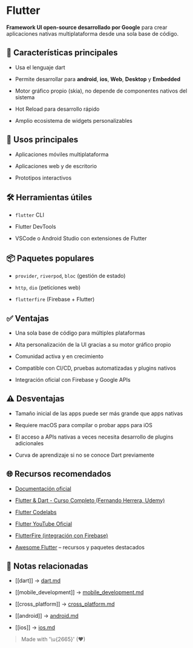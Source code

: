 # Flutter

**Framework UI open-source desarrollado por Google** para crear aplicaciones nativas multiplataforma desde una sola base de código.

## 🎯 Características principales

- Usa el lenguaje dart  
  
- Permite desarrollar para **android**, **ios**, **Web**, **Desktop** y **Embedded**  
  
- Motor gráfico propio (skia), no depende de componentes nativos del sistema  
  
- Hot Reload para desarrollo rápido  
  
- Amplio ecosistema de widgets personalizables  
  

## 🚀 Usos principales

- Aplicaciones móviles multiplataforma  
  
- Aplicaciones web y de escritorio  
  
- Prototipos interactivos  
  

## 🛠️ Herramientas útiles

- `flutter` CLI  
  
- Flutter DevTools  
  
- VSCode o Android Studio con extensiones de Flutter  


## 📦 Paquetes populares

- `provider`, `riverpod`, `bloc` (gestión de estado)  
  
- `http`, `dio` (peticiones web)  
  
- `flutterfire` (Firebase + Flutter)  
  
## ✅ Ventajas

- Una sola base de código para múltiples plataformas  
  
- Alta personalización de la UI gracias a su motor gráfico propio  
  
- Comunidad activa y en crecimiento  
  
- Compatible con CI/CD, pruebas automatizadas y plugins nativos  
  
- Integración oficial con Firebase y Google APIs  
  
## ⚠️ Desventajas

- Tamaño inicial de las apps puede ser más grande que apps nativas  
  
- Requiere macOS para compilar o probar apps para iOS  
  
- El acceso a APIs nativas a veces necesita desarrollo de plugins adicionales  
  
- Curva de aprendizaje si no se conoce Dart previamente  
  

## 🌐 Recursos recomendados

- [Documentación oficial](https://docs.flutter.dev)  
  
- [Flutter & Dart - Curso Completo (Fernando Herrera, Udemy)](https://www.udemy.com/course/flutter-ios-android-app-developer/)  
  
- [Flutter Codelabs](https://flutter.dev/docs/codelabs)  
  
- [Flutter YouTube Oficial](https://www.youtube.com/@FlutterDev)  
  
- [FlutterFire (integración con Firebase)](https://firebase.flutter.dev)  
  
- [Awesome Flutter](https://github.com/Solido/awesome-flutter) – recursos y paquetes destacados  
  
## 🔗 Notas relacionadas

- [[dart]] → [dart.md](/languages/dart.md)  
  
- [[mobile_development]] → [mobile_development.md](/overview/mobile_development.md)  
  
- [[cross_platform]] → [cross_platform.md](/overview/cross_platform.md) 

- [[android]] → [android.md](/os/android.md)  

- [[ios]] → [ios.md](/os/ios.md)  

> Made with '\u{2665}' (♥)

